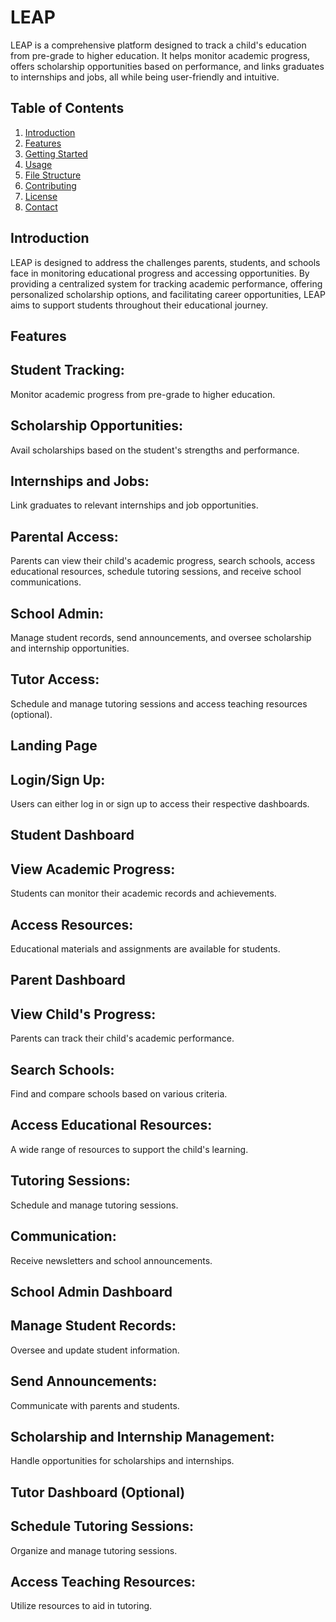 # LEAP 

LEAP is a comprehensive platform designed to track a child's education from pre-grade to higher education.
It helps monitor academic progress, offers scholarship opportunities based on performance, and links graduates to internships and jobs, all while being user-friendly and intuitive.

## Table of Contents
1. [Introduction](#introduction)
2. [Features](#features)
3. [Getting Started](#getting-started)
4. [Usage](#usage)
5. [File Structure](#file-structure)
6. [Contributing](#contributing)
7. [License](#license)
8. [Contact](#contact)



## Introduction
LEAP is designed to address the challenges parents, students, and schools face in monitoring educational progress and accessing opportunities. By providing a centralized system for tracking academic performance, offering personalized scholarship options, and facilitating career opportunities, LEAP aims to support students throughout their educational journey.

## Features

## Student Tracking: 
Monitor academic progress from pre-grade to higher education.
## Scholarship Opportunities:
Avail scholarships based on the student's strengths and performance.
## Internships and Jobs: 
Link graduates to relevant internships and job opportunities.
## Parental Access:
Parents can view their child's academic progress, search schools, 
access educational resources, schedule tutoring sessions, and receive school communications.
## School Admin:
Manage student records, send announcements, and oversee scholarship and internship opportunities.
## Tutor Access: 
Schedule and manage tutoring sessions and access teaching resources (optional).
## Landing Page

## Login/Sign Up:
Users can either log in or sign up to access their respective dashboards.
## Student Dashboard
## View Academic Progress: 
Students can monitor their academic records and achievements.
## Access Resources: 
Educational materials and assignments are available for students.
## Parent Dashboard
## View Child's Progress: 
Parents can track their child's academic performance.
## Search Schools: 
Find and compare schools based on various criteria.
## Access Educational Resources: 
A wide range of resources to support the child's learning.
## Tutoring Sessions: 
Schedule and manage tutoring sessions.
## Communication: 
Receive newsletters and school announcements.
## School Admin Dashboard
## Manage Student Records: 
Oversee and update student information.
## Send Announcements: 
Communicate with parents and students.
## Scholarship and Internship Management: 
Handle opportunities for scholarships and internships.

## Tutor Dashboard (Optional)  
##  Schedule Tutoring Sessions:
Organize and manage tutoring sessions.
## Access Teaching Resources: 
Utilize resources to aid in tutoring.
